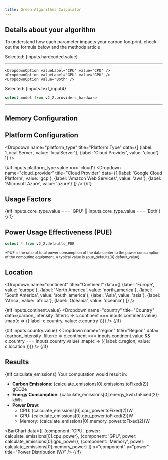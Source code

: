 ```yaml
---
title: Green Algorithms Calculator
---
```


## Details about your algorithm

To understand how each parameter impacts your carbon footprint, check out the formula below and the methods article

<Dropdown name=runtime title="Runtime (HH:MM)">
<DropdownOption valueLabel="1H" value=1 />
<DropdownOption valueLabel="2H" value=2 />
<DropdownOption valueLabel="3H" value=3 />
</Dropdown>

Selected: {inputs.hardcoded.value}

---

<Dropdown name=core_type title="Type of cores">

    <DropdownOption valueLabel="CPU" value="CPU" />
    <DropdownOption valueLabel="GPU" value="GPU" />
    <DropdownOption value="Both" />

</Dropdown>

<TextInput
    name=number_of_cores
    title="Number of cores"
    defaultValue=12
/>

Selected: {inputs.text_input4}

```sql current_models
select model from v2_2.providers_hardware
```

<Dropdown name=core_model title="Model" data={current_models}     value=model
/>

---

## Memory Configuration

<TextInput
    name="memory"
    title="Memory (GB)"
    defaultValue="64"
/>

## Platform Configuration

<Dropdown
    name="platform_type"
    title="Platform Type"
    data={[
        {label: 'Local Server', value: 'localServer'},
        {label: 'Cloud Provider', value: 'cloud'}
    ]}
/>

{#if inputs.platform_type.value === 'cloud'}
<Dropdown
    name="cloud_provider"
    title="Cloud Provider"
    data={[
        {label: 'Google Cloud Platform', value: 'gcp'},
        {label: 'Amazon Web Services', value: 'aws'},
        {label: 'Microsoft Azure', value: 'azure'}
    ]}
/>
{/if}

## Usage Factors

<TextInput
    name="cpu_usage"
    title="CPU Usage Factor (0-1)"
    defaultValue="1.0"
/>

{#if inputs.core_type.value === 'GPU' || inputs.core_type.value === 'Both'}
<TextInput
    name="gpu_usage"
    title="GPU Usage Factor (0-1)"
    defaultValue="1.0"
/>
{/if}

## Power Usage Effectiveness (PUE)

```sql pue_defaults
select * from v2_2.defaults_PUE
```

<TextInput
    name="pue"
    title="Power Usage Effectiveness"
    defaultValue={pue_defaults[0].default_value}
/>

<small>*PUE is the ratio of total power consumption of the data center to the power consumption of the computing equipment. A typical value is {pue_defaults[0].default_value}.</small>

## Location

<Dropdown
    name="continent"
    title="Continent"
    data={[
        {label: 'Europe', value: 'europe'},
        {label: 'North America', value: 'north_america'},
        {label: 'South America', value: 'south_america'},
        {label: 'Asia', value: 'asia'},
        {label: 'Africa', value: 'africa'},
        {label: 'Oceania', value: 'oceania'}
    ]}
/>

{#if inputs.continent.value}
<Dropdown
    name="country"
    title="Country"
    data={carbon_intensity
        .filter(c => c.continent === inputs.continent.value)
        .map(c => ({
            label: c.country,
            value: c.country
        }))}
/>
{/if}

{#if inputs.country.value}
<Dropdown
    name="region"
    title="Region"
    data={carbon_intensity
        .filter(c => 
            c.continent === inputs.continent.value && 
            c.country === inputs.country.value)
        .map(c => ({
            label: c.region,
            value: c.location
        }))}
/>
{/if}

## Results

{#if calculate_emissions}
Your computation would result in:

- **Carbon Emissions**: {calculate_emissions[0].emissions.toFixed(2)} gCO2e
- **Energy Consumption**: {calculate_emissions[0].energy_kwh.toFixed(2)} kWh
- **Power Draw**:
  - CPU: {calculate_emissions[0].cpu_power.toFixed(2)}W
  - GPU: {calculate_emissions[0].gpu_power.toFixed(2)}W
  - Memory: {calculate_emissions[0].memory_power.toFixed(2)}W

<BarChart
    data={[
        {component: 'CPU', power: calculate_emissions[0].cpu_power},
        {component: 'GPU', power: calculate_emissions[0].gpu_power},
        {component: 'Memory', power: calculate_emissions[0].memory_power}
    ]}
    x="component"
    y="power"
    title="Power Distribution (W)"
/>
{/if}
